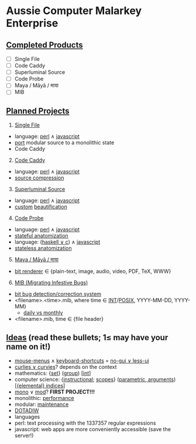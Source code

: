 # Aussie Computer Malarkey Enterprise
## [Completed Products](https://en.wikipedia.org/wiki/Free_and_open-source_software)
- [ ] Single File
- [ ] Code Caddy
- [ ] Superluminal Source
- [ ] Code Probe
- [ ] Maya / Māyā / माया
- [ ] MIB

## [Planned Projects](https://en.wikipedia.org/wiki/Outline_of_software)
1. [Single File](https://en.wiktionary.org/wiki/single_file)
 * language: [perl](https://en.wikipedia.org/wiki/Console_application) ∧ [javascript](https://en.wikipedia.org/wiki/Web_application)
 * [port](https://en.wikipedia.org/wiki/Porting) modular source to a monolithic state
 * Code Caddy
2. [Code Caddy](https://en.wikipedia.org/wiki/Code_golf)
 * language: [perl](https://en.wikipedia.org/wiki/Console_application) ∧ [javascript](https://en.wikipedia.org/wiki/Web_application)
 * [source compression](https://en.wikipedia.org/wiki/Minification_%28programming%29)
3. [Superluminal Source](https://en.wikipedia.org/wiki/Reverse_engineering)
 * language: [perl](https://en.wikipedia.org/wiki/Console_application) ∧ [javascript](https://en.wikipedia.org/wiki/Web_application)
 * [custom](https://en.wikipedia.org/wiki/Programming_style) [beautification](https://en.wikipedia.org/wiki/Prettyprint)
4. [Code Probe](https://en.wikipedia.org/wiki/Close_encounter#Close_Encounters_of_the_Fourth_kind)
 * language: [perl](https://en.wikipedia.org/wiki/Console_application) ∧ [javascript](https://en.wikipedia.org/wiki/Web_application)
 * [stateful anatomization](https://en.wikipedia.org/wiki/Static_program_analysis)
 * language: ([haskell ∨ c](https://en.wikipedia.org/wiki/Console_application)) ∧ [javascript](https://en.wikipedia.org/wiki/Web_application)
 * [stateless anatomization](https://en.wikipedia.org/wiki/Dynamic_program_analysis)
5. [Maya / Māyā / माया](https://en.wikipedia.org/wiki/Maya_%28illusion%29)
 * [bit renderer](https://en.wikipedia.org/wiki/List_of_file_formats) ∈ {plain-text, image, audio, video, PDF, TeX, WWW}
6. [MIB (Migrating Infestive Bugs)](http://shyam.id.au/)
 * [bit bug detection/correction system](https://en.wikipedia.org/wiki/Error_detection_and_correction)
 * \<filename\>.\<time\>.mib, where time ∈ [INT](https://youtu.be/QJQ691PTKsA)/[POSIX](https://en.wikipedia.org/wiki/Unix_time), YYYY-MM-DD, YYYY-MM}
   * [daily vs monthly](https://en.wikipedia.org/wiki/General_medical_examination)
 * \<filename\>.mib, time ∈ {file header}

## [Ideas](https://en.wikipedia.org/wiki/List_of_software_categories) (read these bullets; 1≤ may have your name on it!)
* [mouse-menus](https://en.wikipedia.org/wiki/Context_menu) ∧ [keyboard-shortcuts](https://en.wikipedia.org/wiki/Keyboard_shortcut) = [no-gui ∨ less-ui](https://en.wikipedia.org/wiki/Cruft)
* [curlies ∨ curvies](https://en.wikipedia.org/wiki/Bracket#Specific_uses)? depends on the context
 * mathematics: {[set](https://en.wikipedia.org/wiki/Set_%28mathematics%29)} ([group](https://en.wikipedia.org/wiki/Order_of_operations)) [[int](https://en.wikipedia.org/wiki/Nearest_integer_function)]
 * computer science: {[instructional](https://en.wikipedia.org/wiki/Block_%28programming%29); [scopes](https://en.wikipedia.org/wiki/Scope_%28computer_science%29)} ([parametric, arguments](https://en.wikipedia.org/wiki/Parameter_%28computer_programming%29)) [[{elemental} indices](https://en.wikipedia.org/wiki/Index#Computer_sciences)]
* [mono](https://en.wikipedia.org/wiki/Monolith_%28disambiguation%29#Computers) ∨ [mod](https://en.wikipedia.org/wiki/Modularity)? **FIRST PROJECT!!!**
 * monolithic: [performance](https://en.wikipedia.org/wiki/Benchmark_%28computing%29)
 * modular: [maintenance](https://en.wikipedia.org/wiki/Maintenance,_repair,_and_operations)
* [DOTADIW](https://en.wikipedia.org/wiki/Neural_network_software)
* languages
 * perl: text processing with the 1337357 regular expressions
 * javascript: web apps are more conveniently accessible (save the server!)
